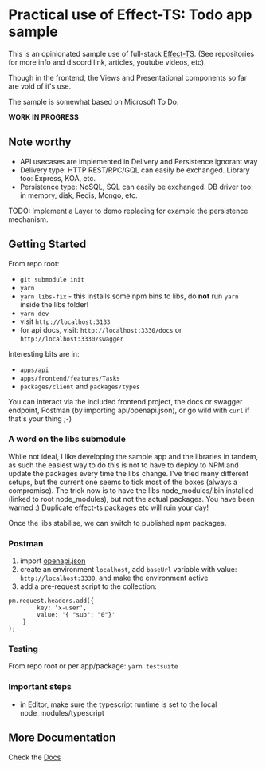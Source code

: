 # Practical use of Effect-TS: Todo app sample

This is an opinionated sample use of full-stack [Effect-TS](https://github.com/Effect-TS/core).
(See repositories for more info and discord link, articles, youtube videos, etc).

Though in the frontend, the Views and Presentational components so far are void of it's use.

The sample is somewhat based on Microsoft To Do.

**WORK IN PROGRESS**

## Note worthy

- API usecases are implemented in Delivery and Persistence ignorant way
 - Delivery type: HTTP REST/RPC/GQL can easily be exchanged. Library too: Express, KOA, etc.
 - Persistence type: NoSQL, SQL can easily be exchanged. DB driver too: in memory, disk, Redis, Mongo, etc.

TODO: Implement a Layer to demo replacing for example the persistence mechanism.

## Getting Started

From repo root:
- `git submodule init`
- `yarn`
- `yarn libs-fix` - this installs some npm bins to libs, do **not** run `yarn` inside the libs folder!
- `yarn dev`
- visit `http://localhost:3133`
- for api docs, visit: `http://localhost:3330/docs` or `http://localhost:3330/swagger`

Interesting bits are in:
- `apps/api`
- `apps/frontend/features/Tasks`
- `packages/client` and `packages/types`

You can interact via the included frontend project, the docs or swagger endpoint, Postman (by importing api/openapi.json), or go wild with `curl` if that's your thing ;-)

### A word on the libs submodule

While not ideal, I like developing the sample app and the libraries in tandem,
as such the easiest way to do this is not to have to deploy to NPM and update the packages every time the libs change.
I've tried many different setups, but the current one seems to tick most of the boxes (always a compromise).
The trick now is to have the libs node_modules/.bin installed (linked to root node_modules), but not the actual packages.
You have been warned :) Duplicate effect-ts packages etc will ruin your day!

Once the libs stabilise, we can switch to published npm packages.

### Postman

1. import [openapi.json](apps/api/openapi.json)
2. create an environment `localhost`, add `baseUrl` variable with value: `http://localhost:3330`, and make the environment active
3. add a pre-request script to the collection:
```
pm.request.headers.add({
        key: 'x-user',
        value: '{ "sub": "0"}'
    }
);
```

### Testing

From repo root or per app/package:
`yarn testsuite`

### Important steps

- in Editor, make sure the typescript runtime is set to the local node_modules/typescript

## More Documentation

Check the [Docs](docs/index.md)
